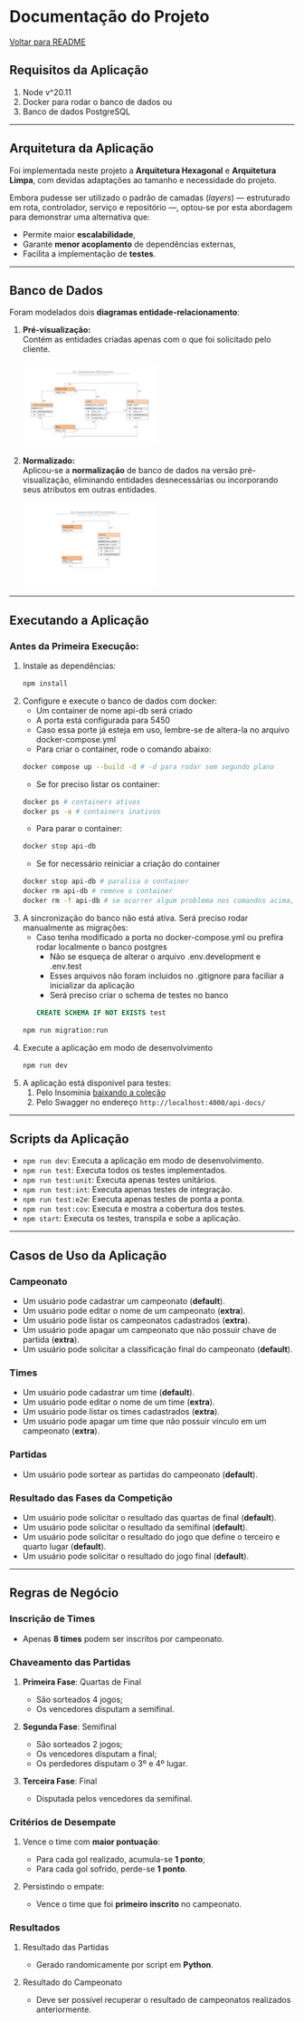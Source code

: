 
# Documentação do Projeto

  [Voltar para README](README.md)

## Requisitos da Aplicação

1. Node v^20.11
2. Docker para rodar o banco de dados ou
3. Banco de dados PostgreSQL

---

## Arquitetura da Aplicação

Foi implementada neste projeto a **Arquitetura Hexagonal** e **Arquitetura Limpa**, com devidas adaptações ao tamanho e necessidade do projeto. 

Embora pudesse ser utilizado o padrão de camadas (*layers*) — estruturado em rota, controlador, serviço e repositório —, optou-se por esta abordagem para demonstrar uma alternativa que:
- Permite maior **escalabilidade**,
- Garante **menor acoplamento** de dependências externas,
- Facilita a implementação de **testes**.

---

## Banco de Dados

Foram modelados dois **diagramas entidade-relacionamento**:

1. **Pré-visualização:**  
   Contém as entidades criadas apenas com o que foi solicitado pelo cliente.
   <!-- ![DER Preview](./my_championship_der_preview.png) -->
   <img src="./my_championship_der_preview.png" alt="DER Preview" width="50%" />

2. **Normalizado:**  
   Aplicou-se a **normalização** de banco de dados na versão pré-visualização, eliminando entidades desnecessárias ou incorporando seus atributos em outras entidades.
   <!-- ![DER Normalized](./my_championship_der_normalized.png) -->
   <img src="./my_championship_der_normalized.png" alt="DER Normalized" width="50%" />

---

## Executando a Aplicação

### Antes da Primeira Execução:

1. Instale as dependências:
   ```bash
   npm install
   ```
2. Configure e execute o banco de dados com docker:
   - Um container de nome api-db será criado
   - A porta está configurada para 5450
   - Caso essa porte já esteja em uso, lembre-se de altera-la no arquivo docker-compose.yml
   - Para criar o container, rode o comando abaixo:
   ```bash
   docker compose up --build -d # -d para rodar sem segundo plano
   ```
   - Se for preciso listar os container:
   ```bash
   docker ps # containers ativos
   docker ps -a # containers inativos
   ```
   - Para parar o container:
   ```bash
   docker stop api-db
   ```
   - Se for necessário reiniciar a criação do container
   ```bash
   docker stop api-db # paralisa o container
   docker rm api-db # remove o container
   docker rm -f api-db # se ocorrer algum problema nos comandos acima, este força a remoção
   ```
3. A sincronização do banco não está ativa. Será preciso rodar manualmente as migrações:
   - Caso tenha modificado a porta no docker-compose.yml ou prefira rodar localmente o banco postgres
     - Não se esqueça de alterar o arquivo .env.development e .env.test
     - Esses arquivos não foram incluidos no .gitignore para faciliar a inicializar da aplicação
     - Será preciso criar o schema de testes no banco
     ```sql
     CREATE SCHEMA IF NOT EXISTS test
     ```
   ```bash
   npm run migration:run
   ```
4. Execute a aplicação em modo de desenvolvimento
   ```bash
   npm run dev
   ```
5. A aplicação está disponivel para testes:
   1. Pelo <span id="insomnia">Insominia</span> <a href="./my_championship_insominia.json" download="my_championship_insominia.json">baixando a coleção</a>
   2. Pelo <span id="swagger">Swagger</span> no endereço `http://localhost:4000/api-docs/`
---

## Scripts da Aplicação

- `npm run dev`: Executa a aplicação em modo de desenvolvimento.  
- `npm run test`: Executa todos os testes implementados.  
- `npm run test:unit`: Executa apenas testes unitários.  
- `npm run test:int`: Executa apenas testes de integração.  
- `npm run test:e2e`: Executa apenas testes de ponta a ponta.  
- `npm run test:cov`: Executa e mostra a cobertura dos testes.
- `npm start`: Executa os testes, transpila e sobe a aplicação.

---

## Casos de Uso da Aplicação

### Campeonato
- Um usuário pode cadastrar um campeonato (**default**).
- Um usuário pode editar o nome de um campeonato (**extra**).
- Um usuário pode listar os campeonatos cadastrados (**extra**).
- Um usuário pode apagar um campeonato que não possuir chave de partida (**extra**).
- Um usuário pode solicitar a classificação final do campeonato (**default**).

### Times
- Um usuário pode cadastrar um time (**default**).
- Um usuário pode editar o nome de um time (**extra**).
- Um usuário pode listar os times cadastrados (**extra**).
- Um usuário pode apagar um time que não possuir vínculo em um campeonato (**extra**).

### Partidas
- Um usuário pode sortear as partidas do campeonato (**default**).

### Resultado das Fases da Competição
- Um usuário pode solicitar o resultado das quartas de final (**default**).
- Um usuário pode solicitar o resultado da semifinal (**default**).
- Um usuário pode solicitar o resultado do jogo que define o terceiro e quarto lugar (**default**).
- Um usuário pode solicitar o resultado do jogo final (**default**).

---

## Regras de Negócio

### Inscrição de Times
- Apenas **8 times** podem ser inscritos por campeonato.

### Chaveamento das Partidas
1. **Primeira Fase**: Quartas de Final  
   - São sorteados 4 jogos;  
   - Os vencedores disputam a semifinal.

2. **Segunda Fase**: Semifinal  
   - São sorteados 2 jogos;  
   - Os vencedores disputam a final;  
   - Os perdedores disputam o 3º e 4º lugar.

3. **Terceira Fase**: Final  
   - Disputada pelos vencedores da semifinal.

### Critérios de Desempate
1. Vence o time com **maior pontuação**:  
   - Para cada gol realizado, acumula-se **1 ponto**;  
   - Para cada gol sofrido, perde-se **1 ponto**.

2. Persistindo o empate:  
   - Vence o time que foi **primeiro inscrito** no campeonato.

### Resultados
1. Resultado das Partidas
   - Gerado randomicamente por script em **Python**.

2. Resultado do Campeonato
   - Deve ser possível recuperar o resultado de campeonatos realizados anteriormente.
